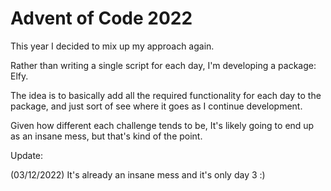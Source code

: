 # Advent of Code 2022

This year I decided to mix up my approach again. 

Rather than writing a single script for each day, I'm developing a package: Elfy.

The idea is to basically add all the required functionality for each day to the package, and just sort of see where it goes as I continue development. 

Given how different each challenge tends to be, It's likely going to end up as an insane mess, but that's kind of the point.

Update:

(03/12/2022) It's already an insane mess and it's only day 3 :)
